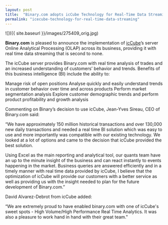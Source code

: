 ```yaml
---
layout: post
title:  "Binary.com adopts icCube Technology for Real-Time Data Streaming"
permalink: "icecube-technology-for-real-time-data-streaming"
---
```

![]({{ site.baseurl }}/images/275409_orig.jpg)

**Binary.com** is pleased to announce the implementation of [icCube](http://www.iccube.com/)’s server Online Analytical Processing (OLAP) across its business, providing it with real time data streaming that is second to none. 

The icCube server provides Binary.com with real time analysis of trades and an increased understanding of customers’ behavior and trends. Benefits of this business intelligence (BI) include the ability to:

Manage risk of open positions
Analyse quickly and easily understand trends in customer behavior over time and across products
Perform market segmentation analysis
Explore customer demographic trends and perform product profitability and growth analysis

Commenting on Binary’s decision to use icCube, Jean-Yves Sireau, CEO of Binary.com said:

“We have approximately 150 million historical transactions and over 130,000 new daily transactions and needed a real time BI solution which was easy to use and more importantly was compatible with our existing technology. We looked at a lot of options and came to the decision that icCube provided the best solution.

Using Excel as the main reporting and analytical tool, our quants team have an up to the minute insight of the business and can react instantly to events happening in the market. Business queries are answered efficiently and in a timely manner with real time data provided by icCube, I believe that the optimization of icCube will provide our customers with a better service as well as providing us with the insight needed to plan for the future development of Binary.com.”

David Alvarez-Debrot from icCube added:

“We are extremely proud to have enabled binary.com with one of icCube's sweet spots - High  Volume/High Performance Real Time Analytics. It was also a pleasure to work hand in hand with their great team."